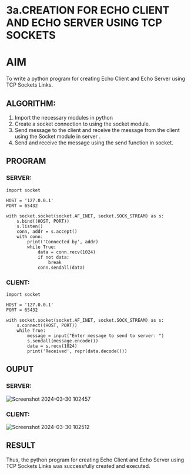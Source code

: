 # 3a.CREATION FOR ECHO CLIENT AND ECHO SERVER USING TCP SOCKETS
# AIM
To write a python program for creating Echo Client and Echo Server using TCP
Sockets Links.
## ALGORITHM:
1. Import the necessary modules in python
2. Create a socket connection to using the socket module.
3. Send message to the client and receive the message from the client using the Socket module in
 server .
4. Send and receive the message using the send function in socket.
## PROGRAM
### SERVER:
```
import socket

HOST = '127.0.0.1'  
PORT = 65432       

with socket.socket(socket.AF_INET, socket.SOCK_STREAM) as s:
    s.bind((HOST, PORT))
    s.listen()
    conn, addr = s.accept()
    with conn:
        print('Connected by', addr)
        while True:
            data = conn.recv(1024)
            if not data:
                break
            conn.sendall(data)
```
### CLIENT:
```
import socket

HOST = '127.0.0.1'  
PORT = 65432        

with socket.socket(socket.AF_INET, socket.SOCK_STREAM) as s:
    s.connect((HOST, PORT))
    while True:
        message = input("Enter message to send to server: ")
        s.sendall(message.encode())
        data = s.recv(1024)
        print('Received', repr(data.decode()))
```
## OUPUT
### SERVER:
![Screenshot 2024-03-30 102457](https://github.com/DHIRAVIYASUNDARAM/3a.Sockets_Creation_for_Echo_Client_and_Echo_Server/assets/165143880/fb93fc02-ecfe-4c21-a044-dd1140001462)
### CLIENT:
![Screenshot 2024-03-30 102512](https://github.com/DHIRAVIYASUNDARAM/3a.Sockets_Creation_for_Echo_Client_and_Echo_Server/assets/165143880/6e088621-5bcb-46b8-a394-37f14410fa0d)

## RESULT
Thus, the python program for creating Echo Client and Echo Server using TCP Sockets Links 
was successfully created and executed.
